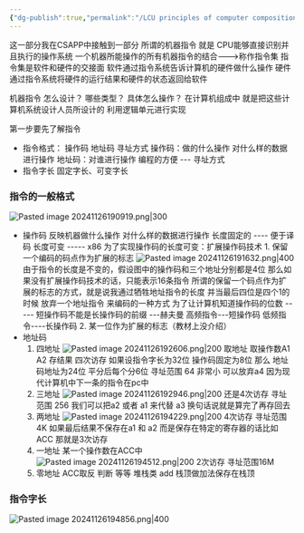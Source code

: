 ```yaml
---
{"dg-publish":true,"permalink":"/LCU principles of computer composition/机器指令/","dgPassFrontmatter":true,"noteIcon":"","created":"2024-11-26T18:57:31.089+08:00","updated":"2025-03-30T15:07:05.419+08:00"}
---
```



这一部分我在CSAPP中接触到一部分
所谓的机器指令 就是 CPU能够直接识别并且执行的操作系统
一个机器所能操作的所有机器指令的结合--->称作指令集
指令集是软件和硬件的交接面
软件通过指令系统告诉计算机的硬件做什么操作
硬件通过指令系统将硬件的运行结果和硬件的状态返回给软件

机器指令 怎么设计？   哪些类型？   具体怎么操作？
在计算机组成中 就是把这些计算机系统设计人员所设计的   利用逻辑单元进行实现

第一步要先了解指令
- 指令格式：   操作码   地址码   寻址方式
	操作码：做的什么操作  对什么样的数据进行操作
	地址码：对谁进行操作
	编程的方便     ---  寻址方式
- 指令字长
	固定字长、可变字长


### 指令的一般格式
![Pasted image 20241126190919.png|300](/img/user/accessory/Pasted%20image%2020241126190919.png)
- 操作码
	反映机器做什么操作
	对什么样的数据进行操作
	长度固定的     ----   便于译码
	长度可变      ----- x86
	为了实现操作码的长度可变：扩展操作码技术
		1. 保留一个编码的码点作为扩展的标志
			![Pasted image 20241126191632.png|400](/img/user/accessory/Pasted%20image%2020241126191632.png)
			由于指令的长度是不变的，假设图中的操作码和三个地址分别都是4位
			那么如果没有扩展操作码技术的话，只能表示16条指令
			所谓的保留一个码点作为扩展的标志的方式，就是说我通过牺牲地址指令的长度 并当最后四位是四个1的时候 放弃一个地址指令 来编码的一种方式
			为了让计算机知道操作码的位数   ----- 短操作码不能是长操作码的前缀 ---赫夫曼
			高频指令---短操作码    低频指令----长操作码
		2.  某一位作为扩展的标志（教材上没介绍）
- 地址码
	1. 四地址
		![Pasted image 20241126192606.png|200](/img/user/accessory/Pasted%20image%2020241126192606.png)
		取地址  取操作数A1  A2   存结果   四次访存
		如果设指令字长为32位  操作码固定为8位   那么  地址码地址为24位  平分后每个分6位
		寻址范围 64   非常小
		可以放弃a4   因为现代计算机中下一条的指令在pc中
	2. 三地址
		![Pasted image 20241126192946.png|200](/img/user/accessory/Pasted%20image%2020241126192946.png)
		还是4次访存
		寻址范围  256
		我们可以把a2 或者 a1 来代替  a3   换句话说就是算完了再存回去
	3. 两地址
		![Pasted image 20241126194229.png|200](/img/user/accessory/Pasted%20image%2020241126194229.png)
		4次访存
		寻址范围 4K
		如果最后结果不保存在a1 和 a2  而是保存在特定的寄存器的话比如ACC  那就是3次访存
	4. 一地址
		某一个操作数在ACC中
		![Pasted image 20241126194512.png|200](/img/user/accessory/Pasted%20image%2020241126194512.png)
		2次访存      寻址范围16M
	5. 零地址
		ACC取反      判断   等等
		堆栈类 add  栈顶做加法保存在栈顶

### 指令字长
![Pasted image 20241126194856.png|400](/img/user/accessory/Pasted%20image%2020241126194856.png)
